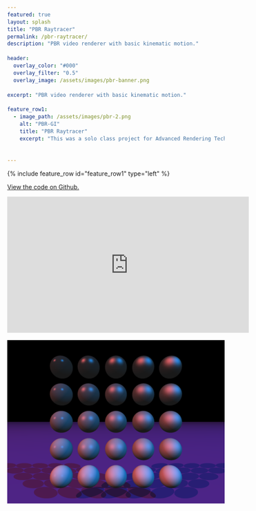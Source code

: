 ```yaml
---
featured: true
layout: splash
title: "PBR Raytracer"
permalink: /pbr-raytracer/
description: "PBR video renderer with basic kinematic motion."

header:
  overlay_color: "#000"
  overlay_filter: "0.5"
  overlay_image: /assets/images/pbr-banner.png

excerpt: "PBR video renderer with basic kinematic motion."

feature_row1:
  - image_path: /assets/images/pbr-2.png
    alt: "PBR-GI"
    title: "PBR Raytracer"
    excerpt: "This was a solo class project for Advanced Rendering Techniques. In this class I built a raytracing image renderer. It parses as input a subset of the POV-Ray scene description language and renders the scene. The rendering equation uses a Cook-Torrance BDRF and accounts for reflection, refraction, occulsive shading, Fresnel's law, and Beer's law. Planes, triangles, spheres, and boxes are all suppported and can use matrix transformations. Multiple lights are supported and a spatial data structure is used to cut down on ray-object intersection checks. Global Illumination is achieved through Monte-Carlo samlpling and the renderer supports super sampling anti-aliasing. Finally gravity is implemented into the scene along with sphere-plane collision physics, to render multilple successive frames. The frames are passed to FFmpeg to be compressed into an output video. Each frame is rendered using CPU multiprocessing for a modest speedup." 


---
```


{% include feature_row id="feature_row1" type="left" %}

<a href="https://github.com/HBot106/simple-pbr-raytracer" class="btn btn--primary btn--x-large">View the code on Github.</a>

<iframe width="560" height="315" src="https://www.youtube.com/embed/g28PMC0zV9s" frameborder="0" allow="accelerometer; autoplay; encrypted-media; gyroscope; picture-in-picture" allowfullscreen></iframe>

![pbr1](/assets/images/pbr-1.png)

